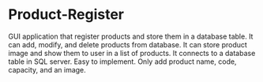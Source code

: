 # Product-Register
GUI application that register products and store them in a database table.
It can add, modify, and delete products from database.
It can store product image and show them to user in a list of products.
It connects to a database table in SQL server.
Easy to implement. Only add product name, code, capacity, and an image. 
